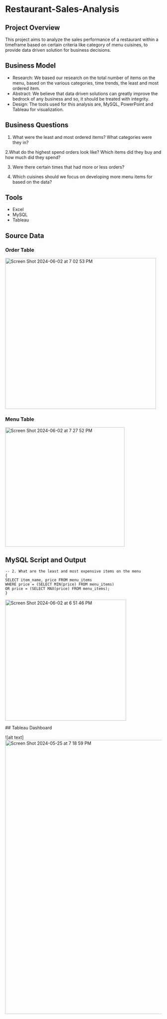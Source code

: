 # Restaurant-Sales-Analysis

## Project Overview
This project aims to analyze the sales performance of a restaurant within a timeframe based on certain criteria like category of menu cuisines, to provide data driven solution for business decisions. 

## Business Model
- Research:
We based our research on the total number of items on the menu, based on the various categories, time trends, the least and most ordered item.
- Abstract:
We believe that data driven solutions can greatly improve the bedrock of any business and so, it should be treated with integrity.
- Design:
The tools used for this analysis are, MySQL, PowerPoint and Tableau for visualization.

## Business Questions
1. What were the least and most ordered items? What categories were they in?
   
2.What do the highest spend orders look like? Which items did they buy and how much did they spend?

3. Were there certain times that had more or less orders?

4. Which cuisines should we focus on developing more menu items for based on the data?

## Tools
- Excel
- MySQL
- Tableau

## Source Data
### Order Table

<img width="485" alt="Screen Shot 2024-06-02 at 7 02 53 PM" src="https://github.com/Austa8/Restaurant-Sales-Analysis/assets/142371168/86a0eac9-93bc-422e-b78e-48802f595a59">

### Menu Table

<img width="384" alt="Screen Shot 2024-06-02 at 7 27 52 PM" src="https://github.com/Austa8/Restaurant-Sales-Analysis/assets/142371168/8ea4b13b-b737-4748-a6b2-a2e18da57cd3">



## MySQL Script and Output

```
-- 2. What are the least and most expensive items on the menu
{
SELECT item_name, price FROM menu_items
WHERE price = (SELECT MIN(price) FROM menu_items)
OR price = (SELECT MAX(price) FROM menu_items);
}
```
<img width="389" alt="Screen Shot 2024-06-02 at 6 51 46 PM" src="https://github.com/Austa8/Restaurant-Sales-Analysis/assets/142371168/8a4a89cf-bcb8-465a-920f-b7d954c6a96a">

## Tableau Dashboard

![alt text] <img width="881" alt="Screen Shot 2024-05-25 at 7 18 59 PM" src="https://github.com/Austa8/Restaurant-Sales-Analysis/assets/142371168/4a927b4e-a5a7-4545-8300-dd62a640deac">


